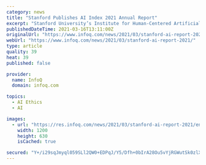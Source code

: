 ```yaml
---
category: news
title: "Stanford Publishes AI Index 2021 Annual Report"
excerpt: "Stanford University’s Institute for Human-Centered Artificial Intelligence (HAI) has published its AI Index annual report. This underlying data for this year's report has been expanded compared to the previous year's,"
publishedDateTime: 2021-03-16T13:11:00Z
originalUrl: "https://www.infoq.com/news/2021/03/stanford-ai-report-2021/"
webUrl: "https://www.infoq.com/news/2021/03/stanford-ai-report-2021/"
type: article
quality: 39
heat: 39
published: false

provider:
  name: InfoQ
  domain: infoq.com

topics:
  - AI Ethics
  - AI

images:
  - url: "https://res.infoq.com/news/2021/03/stanford-ai-report-2021/en/headerimage/stanford-ai-report-2021-header-1615055654303.jpg"
    width: 1200
    height: 630
    isCached: true

secured: "Y+/i29sqJmyql059SLl2QW0+EDPqJ/Y5/Dfh+0bIrA28Ou5vYjRGWutSk0zlX86WE9PVcAmAFIABXJLgOR3L2+Hs5rEWxHB/DamqVoPSOQTEkQZ5AyzGrmLtAthxN88YrVBexq/tE/Z6AnjqwPsByxBcexqtp7XJ0/yGTZCIApr5CvJP0l13oE6XV72pqPvKifT204UIiBC0UcLdQDJd+ujWmv0CpsITxNcD9HTImK7ZOwiFPsJHuNmxX06oP/VmopnMLjzI2GDr3CN8ndPSm+Cowm3pO/RhszyzrAqHA2P+ZrWYUHFtZX8CRvuBnONfe2Eaa71R+VkgJcE1/VGbi59XR1VpndOtu8JtMrc577k=;/SB4OdzXjxUONH2yKBERGw=="
---
```


